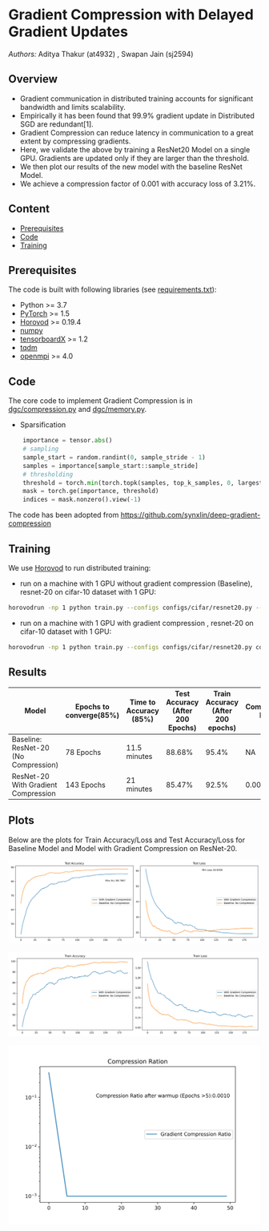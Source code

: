# Gradient Compression with Delayed Gradient Updates
*Authors:* Aditya Thakur (at4932) , Swapan Jain (sj2594) 

## Overview
- Gradient communication in distributed training accounts for significant bandwidth and limits scalability.
- Empirically it has been found that 99.9% gradient update in Distributed SGD are redundant[1].
- Gradient Compression can reduce latency in communication to a great extent  by compressing gradients.
- Here, we validate the above by  training a ResNet20 Model on a single GPU. Gradients are updated only if they are larger than the threshold.
- We then plot our results of the new model with the baseline ResNet Model.
- We achieve a compression factor of 0.001 with accuracy loss of 3.21%.


## Content
- [Prerequisites](#prerequisites)
- [Code](#code)
- [Training](#training)

## Prerequisites
The code is built with following libraries (see [requirements.txt](requirements.txt)):
- Python >= 3.7
- [PyTorch](https://github.com/pytorch/pytorch) >= 1.5
- [Horovod](https://github.com/horovod/horovod) >= 0.19.4
- [numpy](https://github.com/numpy/numpy)
- [tensorboardX](https://github.com/lanpa/tensorboardX) >= 1.2
- [tqdm](https://github.com/tqdm/tqdm)
- [openmpi](https://www.open-mpi.org/software/ompi/) >= 4.0

## Code

The core code to implement Gradient Compression is in [dgc/compression.py](dgc/compression.py) and [dgc/memory.py](dgc/memory.py).



- Sparsification
```python
    importance = tensor.abs()
    # sampling
    sample_start = random.randint(0, sample_stride - 1)
    samples = importance[sample_start::sample_stride]
    # thresholding
    threshold = torch.min(torch.topk(samples, top_k_samples, 0, largest=True, sorted=False)[0])
    mask = torch.ge(importance, threshold)
    indices = mask.nonzero().view(-1)
```
The code has been adopted from https://github.com/synxlin/deep-gradient-compression


## Training
We use [Horovod](https://github.com/horovod/horovod) to run distributed training:
- run on a machine with 1 GPU without gradient compression (Baseline),
 resnet-20 on cifar-10 dataset with 1 GPU:
```bash
horovodrun -np 1 python train.py --configs configs/cifar/resnet20.py --suffix no_compression --device gpu
```
- run on a machine with 1 GPU with gradient compression ,
 resnet-20 on cifar-10 dataset with 1 GPU:
```bash
horovodrun -np 1 python train.py --configs configs/cifar/resnet20.py configs/dgc/wm5.py configs/dgc/fp16.py configs/dgc/int32.py --suffix with_compression --device gpu
```

## Results

| Model             |  Epochs to converge(85%) | Time to Accuracy (85%) | Test Accuracy (After 200 Epochs) | Train Accuracy (After 200 epochs) | Compression Ratio |  Gradient Update Size |
| ----------------- | ----------- | ----------- |----------- |----------- |----------- |----------- |
| Baseline: ResNet-20 (No Compression)| 78 Epochs  | 11.5 minutes|88.68% | 95.4% | NA |1 MB |
| ResNet-20 With Gradient Compression  | 143 Epochs |  21 minutes | 85.47% |92.5% | 0.001 |1 KB |

## Plots
Below are the plots for Train Accuracy/Loss and Test Accuracy/Loss for Baseline Model and Model with Gradient Compression on ResNet-20.

![Alt text](https://github.com/AdityaThakur1/hpml-deep-gradient-compression/blob/master/data/test_loss_acc.jpeg?raw=true "Test Loss/Accuracy on 200 Epochs")

![Alt text](https://github.com/AdityaThakur1/hpml-deep-gradient-compression/blob/master/data/train_loss_acc.jpeg?raw=true "Train Loss/Accuracy on 200 Epochs")

![Alt text](https://github.com/AdityaThakur1/hpml-deep-gradient-compression/blob/master/data/compression_ratio.jpeg?raw=true "Warmup training and Compression Ratio")
